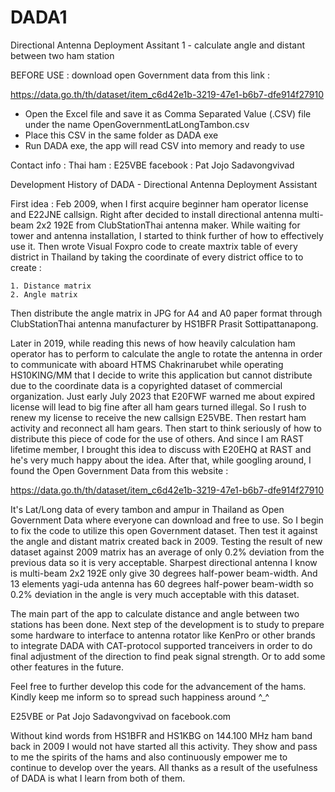 # DADA1
Directional Antenna Deployment Assitant 1 - calculate angle and distant between two ham station

BEFORE USE : download open Government data from this link : 

https://data.go.th/th/dataset/item_c6d42e1b-3219-47e1-b6b7-dfe914f27910

- Open the Excel file and save it as Comma Separated Value (.CSV) file under the name OpenGovernmentLatLongTambon.csv
- Place this CSV in the same folder as DADA exe
- Run DADA exe, the app will read CSV into memory and ready to use

Contact info :  Thai ham : E25VBE 
                facebook : Pat Jojo Sadavongvivad


Development History of DADA - Directional Antenna Deployment Assistant

First idea : Feb 2009, when I first acquire beginner ham operator license and E22JNE callsign.  Right after 
decided to install directional antenna multi-beam 2x2 192E from ClubStationThai antenna maker. While waiting 
for tower and antenna installation, I started to think further of how to effectively use it. Then wrote Visual Foxpro
code to create maxtrix table of every district in Thailand by taking the coordinate of every district office to to 
create :

    1. Distance matrix
    2. Angle matrix

Then distribute the angle matrix in JPG for A4 and A0 paper format through ClubStationThai antenna manufacturer by 
HS1BFR Prasit Sottipattanapong.

Later in 2019, while reading this news of how heavily calculation ham operator has to perform to calculate 
the angle to rotate the antenna in order to communicate with aboard HTMS Chakrinarubet while operating HS10KING/MM
that I decide to write this application but cannot distribute due to the coordinate data is a copyrighted dataset of 
commercial organization.  Just early July 2023 that E20FWF warned me about expired license will lead to big 
fine after all ham gears turned illegal.  So I rush to renew my license to receive the new callsign E25VBE.  Then
restart ham activity and reconnect all ham gears. Then start to think seriously of how to distribute this piece of 
code for the use of others.  And since I am RAST lifetime member, I brought this idea to discuss with E20EHQ at RAST 
and he's very much happy about the idea.  After that, while googling around, I found the Open Government Data from 
this website :

https://data.go.th/th/dataset/item_c6d42e1b-3219-47e1-b6b7-dfe914f27910

It's Lat/Long data of every tambon and ampur in Thailand as Open Government Data where everyone can download and 
free to use.  So I begin to fix the code to utilize this open Government dataset. Then test it against the angle
and distant matrix created back in 2009.  Testing the result of new dataset against 2009 matrix has an average of
only 0.2% deviation from the previous data so it is very acceptable.  Sharpest directional antenna I know is 
multi-beam 2x2 192E only give 30 degrees half-power beam-width. And 13 elements yagi-uda antenna has 60 degrees 
half-power beam-width so 0.2% deviation in the angle is very much acceptable with this dataset.

The main part of the app to calculate distance and angle between two stations has been done.  Next step of the 
development is to study to prepare some hardware to interface to antenna rotator like KenPro or other brands to 
integrate DADA with CAT-protocol supported tranceivers in order to do final adjustment of the direction to find 
peak signal strength.  Or to add some other features in the future.

Feel free to further develop this code for the advancement of the hams.  Kindly keep me inform so to spread 
such happiness around ^_^

E25VBE or Pat Jojo Sadavongvivad on facebook.com

Without kind words from HS1BFR and HS1KBG on 144.100 MHz ham band back in 2009 I would not have started all this
activity.  They show and pass to me the spirits of the hams and also continuously empower me to continue to develop 
over the years.  All thanks as a result of the usefulness of DADA is what I learn from both of them.
